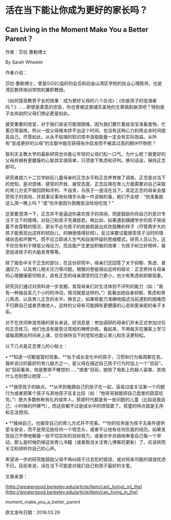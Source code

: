 # 活在当下能让你成为更好的家长吗？

## **Can Living in the Moment Make You a Better Parent？**

作者：莎拉·惠勒博士

By Sarah Wheeler

作者介绍：

莎拉·惠勒博士，曾是GGSC组织的会员和旧金山湾区学校的执业心理医师，也是湾区教师培训学院的兼职教授。

《如何提高教育子女的效果：成为更好父母的八个办法》；《你是孩子的宠溺者吗？》……即使是善意的忠告，你也曾被这类铺天盖地的文章搞到崩溃吧？特别是子女尚幼的父母们想必更是如此。

接受重要的改变，对于我们来说可能很困难，因为我们要忙着给宝宝准备食物，忙着日常锻炼。所以一般父母根本挤不出这个时间，也没有这种心力利用业余时间提高自己。尽管如此，从永不枯竭的知识库中汲取能量一定会有实际效益。从所有“变成更好的父母”的文献中能否获得些许启发而不被其过高的期许吓倒呢？

智利天主教大学的最新研究也许能让年轻的父母们松一口气。为什么呢？做更好的父母并拥有更健康的心智其实很简单，只须放下焦虑和评判。换句话说，保持正念即可。

研究者就六十二位学龄前儿童母亲的正念水平和正念养育做了调查。正念是对当下的觉知，是对思绪、感受的开放、接受态度。正念应用在育儿方面需要对自己采取的育儿方式不做回顾和评判、不自责，与孩子一道活在当下。具足正念的母亲会接受孩子的哭闹，并就事论事地处理手头每一件该做的事，她们不会想：“他准备就这么哭一晚上吗？”或“也许是因为我晚饭没给他吃饱？”

这里要澄清一下，正念并不是逼迫你喜欢孩子的哭闹，而是鼓励你将自己的意识专注于当下的情境，对自己和孩子充满慈悲。再比如，如果遇到蹒跚学步的孩子哭闹着不肯穿鞋的情况，家长不必为孩子的执拗假装出欢欣鼓舞的样子（尽管两岁大的孩子能表现出这样的韧劲儿，的确很值得钦佩）。反过来要试着接受孩子当时的情绪状态和坏脾气，而不应立即进入生气和自我怀疑的思维模式。研究人员认为，这不仅仅有利于降低父母压力，而且能产生更加积极的效果：为孩子树立好榜样，甚至促进孩子的大脑发育等等。

除了报告中关于正念的部分，在这份研究中，母亲们还回答了关于抑郁、焦虑、普通压力、以及育儿相关压力等问题。根据问卷能得出这样的结论：正念修持与母亲的心理健康密切相关，具有正念的母亲感受的压力更小，也少有焦虑和抑郁现象。

研究员们通过对资料进一步发掘，发现母亲们对生活体验不评判的能力（如：“我有一种独自呆几个小时的冲动，情况就是这样的。”）能看出她自身抑郁、焦虑和育儿焦虑、以及育儿正念的水平。换言之，如果有能力准确地描述当前遇到的困难而不归罪自己或者责难他人，这样的父母有可能拥有更健康的心态和更亲昵的亲子关系。

对于在世间奔波劳碌的家长来说，好消息是：参加调研的母亲们并未正式参加过任何正念练习，他们也没有接受过常规的禅修训练。看起来，不用每天在播客上学习或每周腾出时间来上课，仅仅保持当下的觉知也能让育儿和生活更轻松。

以下几点是正念育儿的小贴士：

• **知道一切都是暂时现象。**处于成长变化中的孩子，习惯和行为每周都在变。我听说过的最好的育儿秘方之一，是父母在描述自己孩子行为时加上一个“目前”。如“目前看来，他是整夜不睡觉的……”或者“目前，她除了电影上的超人装束，其他什么也别想让她穿……”

• **接受孩子的缺点。**从早到晚跟自己的孩子在一起，容易过度关注某一个问题行为或者把某个孩子与其他孩子反复比较（如：“他哥哥就能把自己盘里的蔬菜吃完。”）绝大多数彬彬有礼的成年人，孩提时代都是有一些问题的儿童（比如说我自己，小时候的坏脾气），而这些都不过是成长中的烦恼罢了。孩童的特点就是无序和无法预测。

• **接纳自己，也接受自己的育儿方式并不完美。**你的任务是为孩子无条件提供爱与安全，而不是预见她任何一个怪念头，或者不让他有任何负面的经历。如果发现自己不停地朝着一些不切实际的目标努力，或者亦步亦趋地审查自己每一个举动，那么是时候扔掉这些育儿书籍（或者取消关注育儿博客的更新）了。应该转而关注和倾听你自己的心声。

希望进一步的研究能鼓励父母不再纠结于过去犯的错误，或对将来可能的错误忧虑不已。目前来说，活在当下可能是对我们自己和孩子最好的关爱。

文章来源：

[http://greatergood.berkeley.edu/article/item/can\_living\_in\_the](http://greatergood.berkeley.edu/article/item/can_living_in_the)

moment\_make\_you\_a\_better\_parent

原文发布日期：2016.03.29

